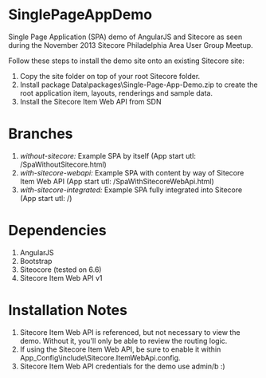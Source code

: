 SinglePageAppDemo
=================
Single Page Application (SPA) demo of AngularJS and Sitecore as seen during the November 2013 Sitecore Philadelphia Area User Group Meetup.

Follow these steps to install the demo site onto an existing Sitecore site:

1. Copy the site folder on top of your root Sitecore folder. 
2. Install package Data\packages\Single-Page-App-Demo.zip to create the root application item, layouts, renderings and sample data.
3. Install the Sitecore Item Web API from SDN

Branches
========
1. *without-sitecore:* Example SPA by itself (App start utl: /SpaWithoutSitecore.html)
2. *with-sitecore-webapi:* Example SPA with content by way of Sitecore Item Web API (App start utl: /SpaWithSitecoreWebApi.html)
3. *with-sitecore-integrated:* Example SPA fully integrated into Sitecore (App start utl: /)

Dependencies
============
1. AngularJS
2. Bootstrap
3. Siteocore (tested on 6.6)
4. Sitecore Item Web API v1

Installation Notes
==================
1. Sitecore Item Web API is referenced, but not necessary to view the demo. Without it, you'll only be able to review the routing logic.
2. If using the Sitecore Item Web API, be sure to enable it within App_Config\include\Sitecore.ItemWebApi.config.
3. Sitecore Item Web API credentials for the demo use admin/b :)